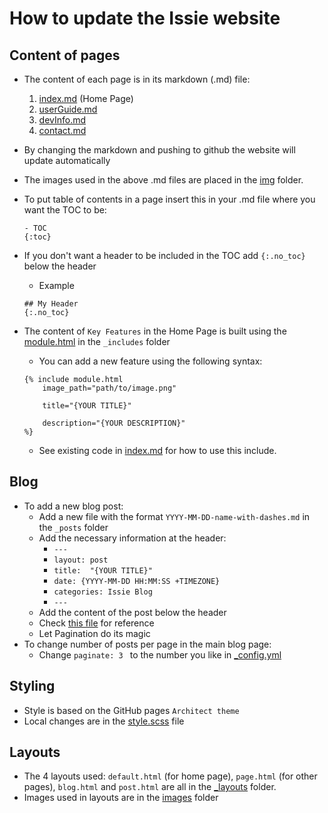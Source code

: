 # How to update the Issie website

## Content of pages

- The content of each page is in its markdown (.md) file:
  1. [index.md](index.markdown) (Home Page)
  2. [userGuide.md](userGuide.md)
  3. [devInfo.md](devInfo.md)
  4. [contact.md](contact.md)

- By changing the markdown and pushing to github the website will update automatically
  
- The images used in the above .md files are placed in the [img](img/) folder.
- To put table of contents in a page insert this in your .md file where you want the TOC to be:

  ```
  - TOC
  {:toc}
  ```
- If you don't want a header to be included in the TOC add `{:.no_toc}` below the header
  - Example
  ```
  ## My Header
  {:.no_toc}
  ``` 

- The content of `Key Features` in the Home Page is built using the [module.html](_includes/module.html) in the `_includes` folder
  - You can add a new feature using the following syntax:
  ```
  {% include module.html 
      image_path="path/to/image.png" 
      
      title="{YOUR TITLE}"
      
      description="{YOUR DESCRIPTION}" 
  %}
  ```
  - See existing code in [index.md](index.markdown) for how to use this include.  

## Blog

- To add a new blog post:
  - Add a new file with the format `YYYY-MM-DD-name-with-dashes.md` in the `_posts` folder
  - Add the necessary information at the header:
    - `---`
    - `layout: post`
    - `title:  "{YOUR TITLE}"`
    - `date: {YYYY-MM-DD HH:MM:SS +TIMEZONE}`
    - `categories: Issie Blog`
    - `--- `
  - Add the content of the post below the header
  - Check [this file](_posts/2021-07-04-Issie-v2-1-0.md) for reference  
  - Let Pagination do its magic
- To change number of posts per page in the main blog page:
  - Change `paginate: 3 ` to the number you like in [_config.yml](_config.yml)


## Styling

- Style is based on the GitHub pages `Architect theme`
- Local changes are in the [style.scss](assets/css/style.scss) file

## Layouts

- The 4 layouts used: `default.html` (for home page), `page.html` (for other pages), `blog.html` and `post.html` are all in the [_layouts](_layouts/) folder.
- Images used in layouts are in the [images](assets/images/) folder